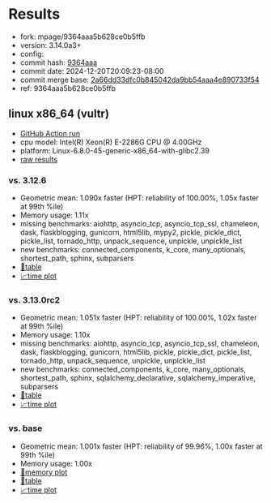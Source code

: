 # Results

- fork: mpage/9364aaa5b628ce0b5ffb
- version: 3.14.0a3+
- config: 
- commit hash: [9364aaa](https://github.com/mpage/cpython/commit/9364aaa)
- commit date: 2024-12-20T20:09:23-08:00
- commit merge base: [2a66dd33dfc0b845042da9bb54aaa4e890733f54](https://github.com/python/cpython/commit/2a66dd33dfc0b845042da9bb54aaa4e890733f54)
- ref: 9364aaa5b628ce0b5ffb

## linux x86_64 (vultr)

- [GitHub Action run](https://github.com/facebookexperimental/free-threading-benchmarking/actions/runs/12449609514)
- cpu model: Intel(R) Xeon(R) E-2286G CPU @ 4.00GHz
- platform: Linux-6.8.0-45-generic-x86_64-with-glibc2.39
- [raw results](bm-20241220-vultr-x86_64-mpage-9364aaa5b628ce0b5ffb-3.14.0a3%2B-9364aaa.json)

### vs. 3.12.6

- Geometric mean: 1.090x faster (HPT: reliability of 100.00%, 1.05x faster at 99th %ile)
- Memory usage: 1.11x
- missing benchmarks: aiohttp, asyncio_tcp, asyncio_tcp_ssl, chameleon, dask, flaskblogging, gunicorn, html5lib, mypy2, pickle, pickle_dict, pickle_list, tornado_http, unpack_sequence, unpickle, unpickle_list
- new benchmarks: connected_components, k_core, many_optionals, shortest_path, sphinx, subparsers
- [📄table](bm-20241220-vultr-x86_64-mpage-9364aaa5b628ce0b5ffb-3.14.0a3%2B-9364aaa-vs-3.12.6.md)
- [📈time plot](bm-20241220-vultr-x86_64-mpage-9364aaa5b628ce0b5ffb-3.14.0a3%2B-9364aaa-vs-3.12.6.svg)

### vs. 3.13.0rc2

- Geometric mean: 1.051x faster (HPT: reliability of 100.00%, 1.02x faster at 99th %ile)
- Memory usage: 1.10x
- missing benchmarks: aiohttp, asyncio_tcp, asyncio_tcp_ssl, chameleon, dask, flaskblogging, gunicorn, html5lib, pickle, pickle_dict, pickle_list, tornado_http, unpack_sequence, unpickle, unpickle_list
- new benchmarks: connected_components, k_core, many_optionals, shortest_path, sphinx, sqlalchemy_declarative, sqlalchemy_imperative, subparsers
- [📄table](bm-20241220-vultr-x86_64-mpage-9364aaa5b628ce0b5ffb-3.14.0a3%2B-9364aaa-vs-3.13.0rc2.md)
- [📈time plot](bm-20241220-vultr-x86_64-mpage-9364aaa5b628ce0b5ffb-3.14.0a3%2B-9364aaa-vs-3.13.0rc2.svg)

### vs. base

- Geometric mean: 1.001x faster (HPT: reliability of 99.96%, 1.00x faster at 99th %ile)
- Memory usage: 1.00x
- [🧠memory plot](bm-20241220-vultr-x86_64-mpage-9364aaa5b628ce0b5ffb-3.14.0a3%2B-9364aaa-vs-base-mem.svg)
- [📄table](bm-20241220-vultr-x86_64-mpage-9364aaa5b628ce0b5ffb-3.14.0a3%2B-9364aaa-vs-base.md)
- [📈time plot](bm-20241220-vultr-x86_64-mpage-9364aaa5b628ce0b5ffb-3.14.0a3%2B-9364aaa-vs-base.svg)

